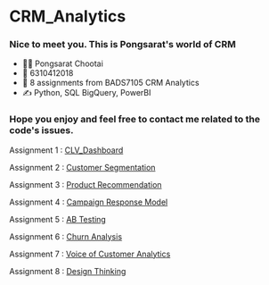 # CRM_Analytics

### Nice to meet you. This is Pongsarat's world of CRM 

- 👨‍💻 Pongsarat Chootai
- 🧠 6310412018
- 💪 8 assignments from BADS7105 CRM Analytics
- ✍️ Python, SQL BigQuery, PowerBI

### Hope you enjoy and feel free to contact me related to the code's issues.

Assignment 1 : [CLV_Dashboard](https://github.com/EntropyP/CRM_Analytics/blob/main/Assignment01_CLV_Dashboard/README.md)

Assignment 2 : [Customer Segmentation](https://github.com/EntropyP/CRM_Analytics/blob/main/Assignment02_Customer_Segmentation.ipynb)

Assignment 3 : [Product Recommendation](https://github.com/EntropyP/CRM_Analytics/blob/main/Assignment03_Product_Recommendation.ipynb)

Assignment 4 : [Campaign Response Model](https://github.com/EntropyP/CRM_Analytics/blob/main/Assignment04_CampaignResponseModel.ipynb)

Assignment 5 : [AB Testing](https://github.com/EntropyP/CRM_Analytics/blob/main/Assignment05_AB_Testing.ipynb)

Assignment 6 : [Churn Analysis](https://github.com/EntropyP/CRM_Analytics/blob/main/Assignment06_Churn_Analysis/README.md)

Assignment 7 : [Voice of Customer Analytics](https://github.com/EntropyP/CRM_Analytics/blob/main/Assignment07_Voice_of_Customer_Analytic.ipynb)

Assignment 8 : [Design Thinking](https://github.com/EntropyP/CRM_Analytics/blob/main/Assignment08_Design_Thinking/README.md)
